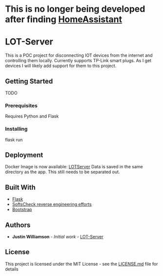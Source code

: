 # This is no longer being developed after finding [HomeAssistant](https://www.home-assistant.io/)
# LOT-Server

This is a POC project for disconnecting IOT devices from the internet and controlling them locally. Currently supports TP-Link smart plugs. As I get devices I will likely add support for them to this project.

## Getting Started

TODO

### Prerequisites

Requires Python and Flask

### Installing

flask run

## Deployment

Docker Image is now available: [LOTServer](https://hub.docker.com/r/williamson10/lot-server)
Data is saved in the same directory as the app. This still needs to be separated out.

## Built With

* [Flask](http://flask.pocoo.org/)
* [SoftsCheck reverse engineering efforts](https://www.softscheck.com/en/reverse-engineering-tp-link-hs110/)
* [Bootstrap](https://getbootstrap.com/) 

## Authors

* **Justin Williamson** - *Initial work* - [LOT-Server](https://github.com/williamson10/lanofthings)

## License

This project is licensed under the MIT License - see the [LICENSE.md](LICENSE.md) file for details
